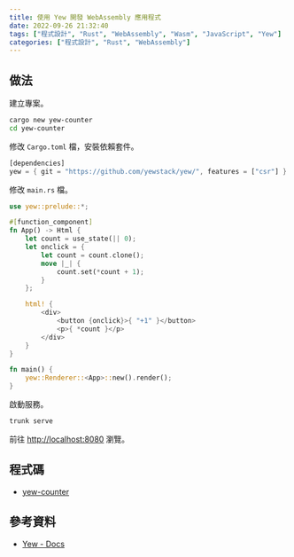 ```yaml
---
title: 使用 Yew 開發 WebAssembly 應用程式
date: 2022-09-26 21:32:40
tags: ["程式設計", "Rust", "WebAssembly", "Wasm", "JavaScript", "Yew"]
categories: ["程式設計", "Rust", "WebAssembly"]
---
```


## 做法

建立專案。

```bash
cargo new yew-counter
cd yew-counter
```

修改 `Cargo.toml` 檔，安裝依賴套件。

```rs
[dependencies]
yew = { git = "https://github.com/yewstack/yew/", features = ["csr"] }
```

修改 `main.rs` 檔。

```rs
use yew::prelude::*;

#[function_component]
fn App() -> Html {
    let count = use_state(|| 0);
    let onclick = {
        let count = count.clone();
        move |_| {
            count.set(*count + 1);
        }
    };

    html! {
        <div>
            <button {onclick}>{ "+1" }</button>
            <p>{ *count }</p>
        </div>
    }
}

fn main() {
    yew::Renderer::<App>::new().render();
}
```

啟動服務。

```bash
trunk serve
```

前往 <http://localhost:8080> 瀏覽。

## 程式碼

- [yew-counter](https://github.com/memochou1993/yew-counter)

## 參考資料

- [Yew - Docs](https://yew.rs/docs/next/getting-started/build-a-sample-app)

